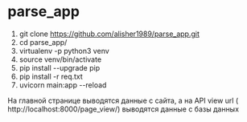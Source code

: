 # parse_app

1) git clone https://github.com/alisher1989/parse_app.git
2) cd parse_app/
3) virtualenv -p python3 venv
4) source venv/bin/activate
5) pip install --upgrade pip
6) pip install -r req.txt
7) uvicorn main:app --reload

На главной странице выводятся данные с сайта, а на API view url ( http://localhost:8000/page_view/) выводятся данные с базы данных
